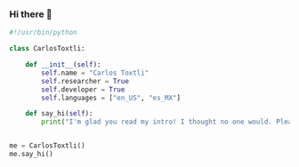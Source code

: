 ### Hi there 👋

```python
#!/usr/bin/python

class CarlosToxtli:

    def __init__(self):
        self.name = "Carlos Toxtli"
        self.researcher = True
        self.developer = True
        self.languages = ["en_US", "es_MX"]

    def say_hi(self):
        print("I'm glad you read my intro! I thought no one would. Please also stop by my 90's website carlostoxtli.com")


me = CarlosToxtli()
me.say_hi()
```

<!-- ## 👨‍💻 This week, I spent my time on:

[![zhenye's wakatime stats](https://github-readme-stats.vercel.app/api/wakatime?username=nazhenye&line_height=27&title_color=6aa6f8&text_color=8a919a&icon_color=6aa6f8&bg_color=22272e)](https://github.com/anuraghazra/github-readme-stats) -->

<!--
**toxtli/toxtli** is a ✨ _special_ ✨ repository because its `README.md` (this file) appears on your GitHub profile.

Here are some ideas to get you started:

- 🔭 I’m currently working on ...
- 🌱 I’m currently learning ...
- 👯 I’m looking to collaborate on ...
- 🤔 I’m looking for help with ...
- 💬 Ask me about ...
- 📫 How to reach me: ...
- 😄 Pronouns: ...
- ⚡ Fun fact: ...
-->
